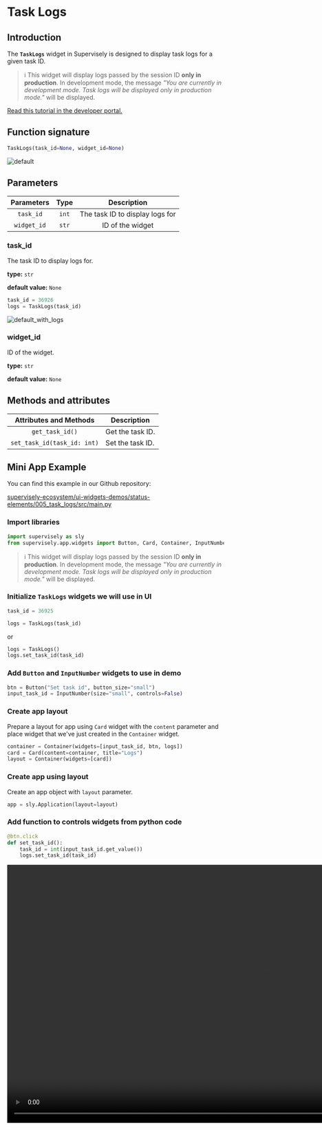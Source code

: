 # Task Logs

## Introduction

The **`TaskLogs`** widget in Supervisely is designed to display task logs for a given task ID.

> ℹ️ This widget will display logs passed by the session ID **only in production**. In development mode, the message _"You are currently in development mode. Task logs will be displayed only in production mode."_ will be displayed.

[Read this tutorial in the developer portal.](https://developer.supervise.ly/app-development/widgets/status-elements/tasklogs)

## Function signature

```python
TaskLogs(task_id=None, widget_id=None)
```

![default](https://github.com/supervisely-ecosystem/ui-widgets-demos/assets/79905215/619dfbce-8ac6-44ec-b52a-15f675e74dfa)

## Parameters

| Parameters  | Type  |           Description           |
| :---------: | :---: | :-----------------------------: |
|  `task_id`  | `int` | The task ID to display logs for |
| `widget_id` | `str` |        ID of the widget         |

### task_id

The task ID to display logs for.

**type:** `str`

**default value:** `None`

```python
task_id = 36926
logs = TaskLogs(task_id)
```

![default_with_logs](https://github.com/supervisely-ecosystem/ui-widgets-demos/assets/79905215/2a616b26-af64-4608-8fc3-6ff5476cda7c)


### widget_id

ID of the widget.

**type:** `str`

**default value:** `None`

## Methods and attributes

|   Attributes and Methods    | Description      |
| :-------------------------: | ---------------- |
|       `get_task_id()`       | Get the task ID. |
| `set_task_id(task_id: int)` | Set the task ID. |

## Mini App Example

You can find this example in our Github repository:

[supervisely-ecosystem/ui-widgets-demos/status-elements/005_task_logs/src/main.py](https://github.com/supervisely-ecosystem/ui-widgets-demos/blob/master/status-elements/005_task_logs/src/main.py)

### Import libraries

```python
import supervisely as sly
from supervisely.app.widgets import Button, Card, Container, InputNumber, TaskLogs
```

> ℹ️ This widget will display logs passed by the session ID **only in production**. In development mode, the message _"You are currently in development mode. Task logs will be displayed only in production mode."_ will be displayed.

### Initialize `TaskLogs` widgets we will use in UI

```python
task_id = 36925

logs = TaskLogs(task_id)
```

or

```python
logs = TaskLogs()
logs.set_task_id(task_id)
```

### Add `Button` and `InputNumber` widgets to use in demo

```python
btn = Button("Set task id", button_size="small")
input_task_id = InputNumber(size="small", controls=False)
```

### Create app layout

Prepare a layout for app using `Card` widget with the `content` parameter and place widget that we've just created in the `Container` widget.

```python
container = Container(widgets=[input_task_id, btn, logs])
card = Card(content=container, title="Logs")
layout = Container(widgets=[card])
```

### Create app using layout

Create an app object with `layout` parameter.

```python
app = sly.Application(layout=layout)
```

### Add function to controls widgets from python code

```python
@btn.click
def set_task_id():
    task_id = int(input_task_id.get_value())
    logs.set_task_id(task_id)
```

<p align="center">
    <video preload="none" playsinline="" autoplay="autoplay" muted="muted" loop="loop" width="1200">
        <source src="https://github.com/supervisely-ecosystem/ui-widgets-demos/assets/79905215/aea8cd9f-2add-4f61-bf27-50d23386faab" type="video/webm"> 
        <source src="https://github.com/supervisely-ecosystem/ui-widgets-demos/assets/79905215/e49bed0a-3b51-4a91-b9e4-9bf10d96db67" type="video/mp4">
    </video>
</p>
